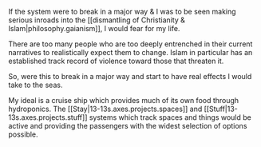 If the system were to break in a major way & I was to be seen making serious inroads into the [[dismantling of Christianity & Islam|philosophy.gaianism]], I would fear for my life.

There are too many people who are too deeply entrenched in their current narratives to realistically expect them to change. Islam in particular has an established track record of violence toward those that threaten it.

So, were this to break in a major way and start to have real effects I would take to the seas.

My ideal is a cruise ship which provides much of its own food through hydroponics. The [[Stay|13-13s.axes.projects.spaces]] and [[Stuff|13-13s.axes.projects.stuff]] systems which track spaces and things would be active and providing the passengers with the widest selection of options possible.
